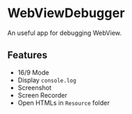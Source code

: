 # WebViewDebugger

An useful app for debugging WebView.

## Features

- 16/9 Mode
- Display `console.log`
- Screenshot
- Screen Recorder
- Open HTMLs in `Resource` folder
